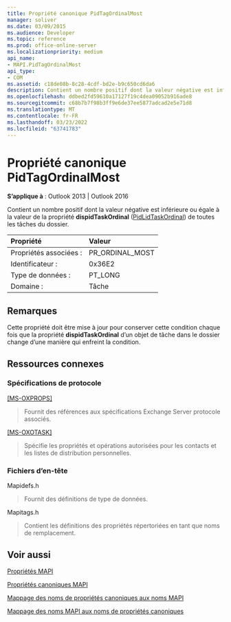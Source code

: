 ```yaml
---
title: Propriété canonique PidTagOrdinalMost
manager: soliver
ms.date: 03/09/2015
ms.audience: Developer
ms.topic: reference
ms.prod: office-online-server
ms.localizationpriority: medium
api_name:
- MAPI.PidTagOrdinalMost
api_type:
- COM
ms.assetid: c18de08b-8c28-4cdf-bd2e-b9c650cd6da6
description: Contient un nombre positif dont la valeur négative est inférieure ou égale à la valeur de la propriété dispidTaskOrdinal de toutes les tâches du dossier.
ms.openlocfilehash: ddbed2fd59610a17127f19c4dea09052b916ade8
ms.sourcegitcommit: c68b7b7f98b3ff9e6de37ee5877adcad2e5e71d8
ms.translationtype: MT
ms.contentlocale: fr-FR
ms.lasthandoff: 03/23/2022
ms.locfileid: "63741783"
---
```

# <a name="pidtagordinalmost-canonical-property"></a>Propriété canonique PidTagOrdinalMost

  
  
**S’applique à** : Outlook 2013 | Outlook 2016 
  
Contient un nombre positif dont la valeur négative est inférieure ou égale à la valeur de la propriété **dispidTaskOrdinal** ([PidLidTaskOrdinal](pidlidtaskordinal-canonical-property.md)) de toutes les tâches du dossier.
  
|Propriété |Valeur |
|:-----|:-----|
|Propriétés associées :  <br/> |PR_ORDINAL_MOST  <br/> |
|Identificateur :  <br/> |0x36E2  <br/> |
|Type de données :  <br/> |PT_LONG  <br/> |
|Domaine :  <br/> |Tâche  <br/> |
   
## <a name="remarks"></a>Remarques

Cette propriété doit être mise à jour pour conserver cette condition chaque fois que la propriété **dispidTaskOrdinal** d’un objet de tâche dans le dossier change d’une manière qui enfreint la condition. 
  
## <a name="related-resources"></a>Ressources connexes

### <a name="protocol-specifications"></a>Spécifications de protocole

[[MS-OXPROPS]](https://msdn.microsoft.com/library/f6ab1613-aefe-447d-a49c-18217230b148%28Office.15%29.aspx)
  
> Fournit des références aux spécifications Exchange Server protocole associés.
    
[[MS-OXOTASK]](https://msdn.microsoft.com/library/55600ec0-6195-4730-8436-59c7931ef27e%28Office.15%29.aspx)
  
> Spécifie les propriétés et opérations autorisées pour les contacts et les listes de distribution personnelles.
  
### <a name="header-files"></a>Fichiers d’en-tête

Mapidefs.h
  
> Fournit des définitions de type de données.
    
Mapitags.h
  
> Contient les définitions des propriétés répertoriées en tant que noms de remplacement.
    
## <a name="see-also"></a>Voir aussi



[Propriétés MAPI](mapi-properties.md)
  
[Propriétés canoniques MAPI](mapi-canonical-properties.md)
  
[Mappage des noms de propriétés canoniques aux noms MAPI](mapping-canonical-property-names-to-mapi-names.md)
  
[Mappage des noms MAPI aux noms de propriétés canoniques](mapping-mapi-names-to-canonical-property-names.md)

